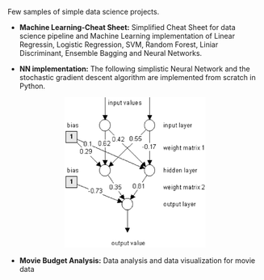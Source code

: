 Few samples of simple data science projects.

- **Machine Learning-Cheat Sheet:** Simplified Cheat Sheet for data science pipeline and Machine Learning implementation of Linear Regressin, Logistic Regression, SVM, Random Forest, Liniar Discriminant, Ensemble Bagging and Neural Networks.

- **NN implementation:** The following simplistic Neural Network and the stochastic gradient descent algorithm are implemented from scratch in Python.

<p align="center">
<img src="img/NN.png" width="280px" >
</p>

- **Movie Budget Analysis:** Data analysis and data visualization for movie data

